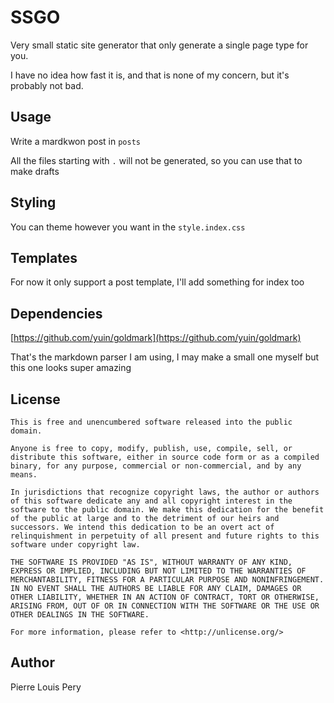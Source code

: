 # SSGO

Very small static site generator that only generate a single page type for you.

I have no idea how fast it is, and that is none of my concern, but it's probably not bad.

## Usage

Write a mardkwon post in `posts`

All the files starting with `.` will not be generated, so you can use that to make drafts

## Styling

You can theme however you want in the `style.index.css`

## Templates

For now it only support a post template, I'll add something for index too

## Dependencies

[https://github.com/yuin/goldmark](https://github.com/yuin/goldmark)

That's the markdown parser I am using, I may make a small one myself but this one looks super amazing

## License

```license
This is free and unencumbered software released into the public domain.

Anyone is free to copy, modify, publish, use, compile, sell, or
distribute this software, either in source code form or as a compiled
binary, for any purpose, commercial or non-commercial, and by any
means.

In jurisdictions that recognize copyright laws, the author or authors
of this software dedicate any and all copyright interest in the
software to the public domain. We make this dedication for the benefit
of the public at large and to the detriment of our heirs and
successors. We intend this dedication to be an overt act of
relinquishment in perpetuity of all present and future rights to this
software under copyright law.

THE SOFTWARE IS PROVIDED "AS IS", WITHOUT WARRANTY OF ANY KIND,
EXPRESS OR IMPLIED, INCLUDING BUT NOT LIMITED TO THE WARRANTIES OF
MERCHANTABILITY, FITNESS FOR A PARTICULAR PURPOSE AND NONINFRINGEMENT.
IN NO EVENT SHALL THE AUTHORS BE LIABLE FOR ANY CLAIM, DAMAGES OR
OTHER LIABILITY, WHETHER IN AN ACTION OF CONTRACT, TORT OR OTHERWISE,
ARISING FROM, OUT OF OR IN CONNECTION WITH THE SOFTWARE OR THE USE OR
OTHER DEALINGS IN THE SOFTWARE.

For more information, please refer to <http://unlicense.org/>
```

## Author

Pierre Louis Pery
